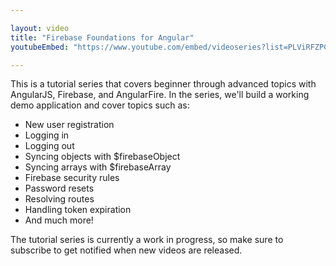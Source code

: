 ```yaml
---

layout: video
title: "Firebase Foundations for Angular"
youtubeEmbed: "https://www.youtube.com/embed/videoseries?list=PLViRFZPCqDBfXY7gZsT4ifZflrJmZ8Zvx&vq=hd720"

---
```


This is a tutorial series that covers beginner through advanced topics with AngularJS, Firebase, and AngularFire. 
In the series, we'll build a working demo application and cover topics such as:

- New user registration
- Logging in
- Logging out
- Syncing objects with $firebaseObject
- Syncing arrays with $firebaseArray
- Firebase security rules
- Password resets
- Resolving routes
- Handling token expiration
- And much more!

The tutorial series is currently a work in progress, so make sure to subscribe to get notified when new videos are 
released.